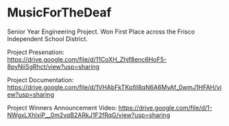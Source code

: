 # MusicForTheDeaf
Senior Year Engineering Project. Won First Place across the Frisco Independent School District.

Project Presenation: https://drive.google.com/file/d/11CoXH_Zhjf8enc6HoF5-8pyNiiSgRhct/view?usp=sharing

Project Documentation: https://drive.google.com/file/d/1VHAbFkTKpfiI8qN6A6MyAf_0wmJ1HFAH/view?usp=sharing

Project Winners Announcement Video: https://drive.google.com/file/d/1-NWgxLXhlxiP__0m2vqB2ARkJ1F2fRqG/view?usp=sharing

